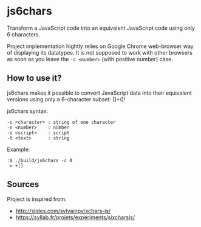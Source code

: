 # js6chars
Transform a JavaScript code into an equivalent JavaScript code using only 6 characters.

Project implementation hightly relies on Google Chrome web-browser way of displaying its datatypes.
It is not supposed to work with other browsers as soon as you leave the ```-c <number>``` (with positive number) case.

## How to use it?

js6chars makes it possible to convert JavaScript data into
their equivalent versions using only a 6-character subset: []+()!

js6chars syntax:
```
-c <character> : string of one character
-n <number>    : number
-s <script>    : script
-t <text>      : string
```

Example:
```
:$ ./build/js6chars -c 0
 > +[]
```

## Sources

Project is inspired from:
- http://slides.com/sylvainpv/xchars-js/
- https://syllab.fr/projets/experiments/sixcharsjs/

